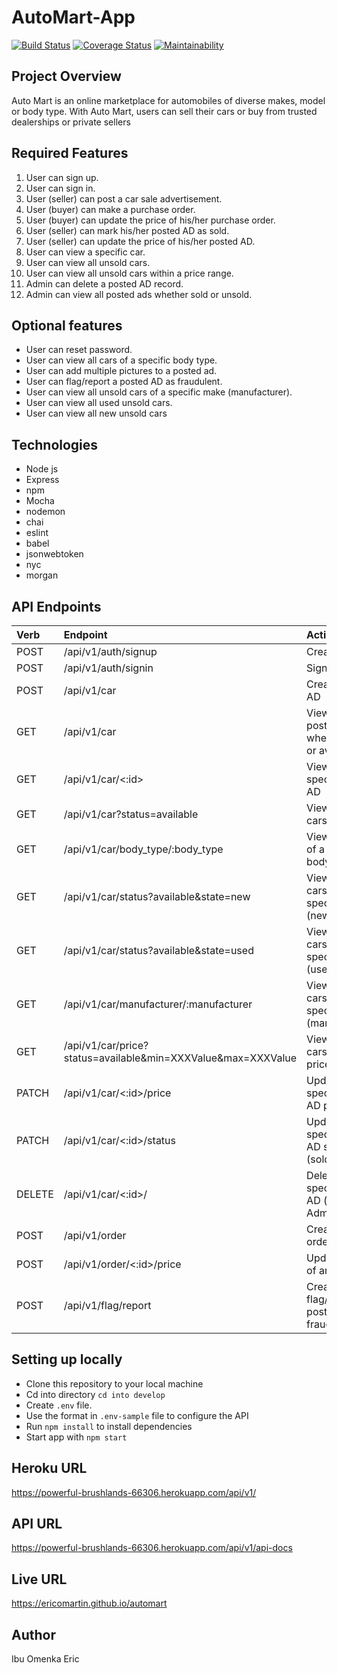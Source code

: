 
# AutoMart-App

[![Build Status](https://travis-ci.org/EricoMartin/automart.svg?branch=develop)](https://travis-ci.org/EricoMartin/automart)   [![Coverage Status](https://coveralls.io/repos/github/EricoMartin/automart/badge.svg?branch=develop)](https://coveralls.io/github/EricoMartin/automart?branch=develop) [![Maintainability](https://api.codeclimate.com/v1/badges/d5d21d4745838822193d/maintainability)](https://codeclimate.com/github/EricoMartin/automart.github.io/maintainability)

## Project Overview

Auto Mart is an online marketplace for automobiles of diverse makes, model or body type. With
Auto Mart, users can sell their cars or buy from trusted dealerships or private sellers

## Required Features

1. User can sign up.
2. User can sign in.
3. User (seller) can post a car sale advertisement.
4. User (buyer) can make a purchase order.
5. User (buyer) can update the price of his/her purchase order.
6. User (seller) can mark his/her posted AD as sold.
7. User (seller) can update the price of his/her posted AD.
8. User can view a specific car.
9. User can view all unsold cars.
10. User can view all unsold cars within a price range.
11. Admin can delete a posted AD record.
12. Admin can view all posted ads whether sold or unsold.

## Optional features

- User can reset password.
- User can view all cars of a specific body type.
- User can add multiple pictures to a posted ad.
- User can flag/report a posted AD as fraudulent.
- User can view all unsold cars of a specific make (manufacturer).
- User can view all used unsold cars.
- User can view all new unsold cars

## Technologies

- Node js
- Express
- npm
- Mocha
- nodemon
- chai
- eslint 
- babel
- jsonwebtoken
- nyc
- morgan

## API Endpoints

| Verb     | Endpoint                                                           | Action
| :------- | :---------------------------------------------------------------   | :---------------------------------------------
| POST     | /api/v1/auth/signup                                                | Create a user
| POST     | /api/v1/auth/signin                                                | Sign a user in
| POST     | /api/v1/car                                                        | Create a car AD
| GET      | /api/v1/car                                                        | View all posted ADs whether sold or available
| GET      | /api/v1/car/<:id>                                                  | View a specific car AD
| GET      | /api/v1/car?status=available                                       | View all unsold cars
| GET      | /api/v1/car/body_type/:body_type                                  	| View all cars of a specific body type.
| GET      | /api/v1/car/status?available&state=new                             | View all unsold cars of a specific state (new)
| GET      | /api/v1/car/status?available&state=used	                	    | View all unsold cars of a specific state (used)
| GET      | /api/v1/car/manufacturer/:manufacturer		     	            	| View all unsold cars of a specific make (manufacturer)
| GET      | /api/v1/car/price?status=available&min=XXXValue&max=XXXValue 		| View all unsold cars within a price range
| PATCH    | /api/v1/car/<:id>/price                                            | Update a specific car AD price
| PATCH    | /api/v1/car/<:id>/status                                           | Update a specific car AD status (sold)
| DELETE   | /api/v1/car/<:id>/                                                 | Delete a specific car AD (only Admin)
| POST     | /api/v1/order                                                      | Create an order
| POST     | /api/v1/order/<:id>/price                                          | Update price of an order
| POST     | /api/v1/flag/report                                                | Create a flag/report a posted AD as fraudulent

## Setting up locally

- Clone this repository to your local machine
- Cd into directory `cd into develop`
- Create `.env` file.
- Use the format in `.env-sample` file to configure the API
- Run `npm install` to install dependencies
- Start app with `npm start`

## Heroku URL

https://powerful-brushlands-66306.herokuapp.com/api/v1/

## API URL
https://powerful-brushlands-66306.herokuapp.com/api/v1/api-docs

## Live URL
https://ericomartin.github.io/automart

## Author
Ibu Omenka Eric


